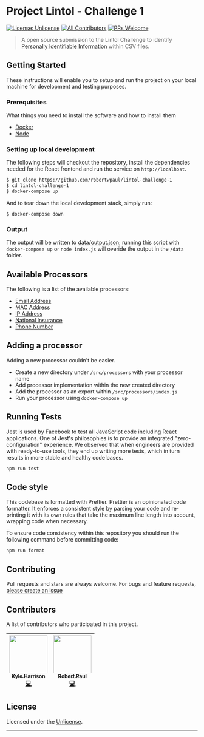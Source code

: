 # Project Lintol - Challenge 1

[![License: Unlicense](https://img.shields.io/badge/license-Unlicense-blue.svg)](http://unlicense.org/)
[![All Contributors](https://img.shields.io/badge/all_contributors-2-blue.svg?style=flat-square)](#contributors)
[![PRs Welcome](https://img.shields.io/badge/PRs-welcome-green.svg)](http://makeapullrequest.com)

> A open source submission to the Lintol Challenge to identify [Personally Identifiable Information](https://mailchi.mp/a5d4c7d57918/challenge-1-personally-identifiable-information) within CSV files.

## Getting Started

These instructions will enable you to setup and run the project on your local machine for development and testing purposes.

### Prerequisites

What things you need to install the software and how to install them

* [Docker](https://docs.docker.com/install/)
* [Node](https://rometools.github.io/rome/)

### Setting up local development

The following steps will checkout the repository, install the dependencies needed for the React frontend and run the service on `http://localhost`.

```bash
$ git clone https://github.com/robertwpaul/lintol-challenge-1
$ cd lintol-challenge-1
$ docker-compose up
```

And to tear down the local development stack, simply run:

```
$ docker-compose down
```

### Output

The output will be written to [data/output.json](data/output.json); running this script with `docker-compose up` or `node index.js` will overide the output in the `/data` folder.

## Available Processors

The following is a list of the available processors:

* [Email Address](docs/processors/email)
* [MAC Address](docs/processors/mac-address)
* [IP Address](docs/processors/ip)
* [National Insurance](docs/processors/national-insurance)
* [Phone Number](docs/processors/phone-number)

## Adding a processor

Adding a new processor couldn't be easier.

* Create a new directory under `/src/processors` with your processor name
* Add processor implementation within the new created directory
* Add the processor as an export within `/src/processors/index.js`
* Run your processor using `docker-compose up`

## Running Tests

Jest is used by Facebook to test all JavaScript code including React applications. One of Jest's philosophies is to provide an integrated "zero-configuration" experience. We observed that when engineers are provided with ready-to-use tools, they end up writing more tests, which in turn results in more stable and healthy code bases.

```
npm run test
```

## Code style

This codebase is formatted with Prettier. Prettier is an opinionated code formatter. It enforces a consistent style by parsing your code and re-printing it with its own rules that take the maximum line length into account, wrapping code when necessary.

To ensure code consistency within this repository you should run the following command before committing code:

```bash
npm run format
```

## Contributing

Pull requests and stars are always welcome. For bugs and feature requests, [please create an issue](https://github.com/robertwpaul/lintol-challenge-1/issues)

## Contributors

A list of contributors who participated in this project.

<!-- ALL-CONTRIBUTORS-LIST:START - Do not remove or modify this section -->
<!-- prettier-ignore -->
| [<img src="https://avatars0.githubusercontent.com/u/1443700?v=4" width="100px;"/><br /><sub><b>Kyle Harrison</b></sub>](http://www.kyleharrison.co.uk)<br />[💻](https://github.com/robertwpaul/lintol-challenge-1/commits?author=apoclyps "Code") | [<img src="https://avatars3.githubusercontent.com/u/25768210?v=4" width="100px;"/><br /><sub><b>Robert Paul</b></sub>](https://github.com/robertwpaul)<br />[💻](https://github.com/robertwpaul/lintol-challenge-1/commits?author=robertwpaul "Code") |
| :---: | :---: |
<!-- ALL-CONTRIBUTORS-LIST:END -->

## License

Licensed under the [Unlicense](#LICENSE).

***
